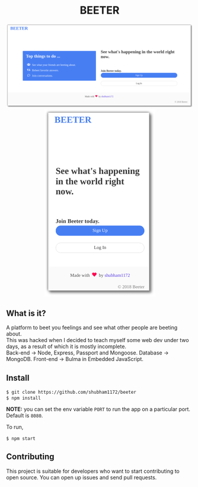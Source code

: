 <h1 align="center"> BEETER </h1>    
    
<p align="center">    
 <img src="./docs/images/desktop.png" alt="desktop.png"/>  <img src="./docs/images/mobile.png" alt="mobile.png"/> 
 </p>   
 
## What is it?  

A platform to beet you feelings and see what other people are beeting about. <br> 
This was hacked when I decided to teach myself some web dev under two days, as a result of which it is mostly incomplete. <br>
Back-end -> Node, Express, Passport and Mongoose.
Database -> MongoDB.
Front-end -> Bulma in Embedded JavaScript.   
   
   
## Install 
``` 
$ git clone https://github.com/shubham1172/beeter
$ npm install 
``` 

**NOTE:** you can set the env variable `PORT` to run the app on a particular port. Default is `8080`. <br>

To run, 
``` 
$ npm start
``` 

## Contributing    
This project is suitable for developers who want to start contributing to open source. You can open up issues and send pull requests.
